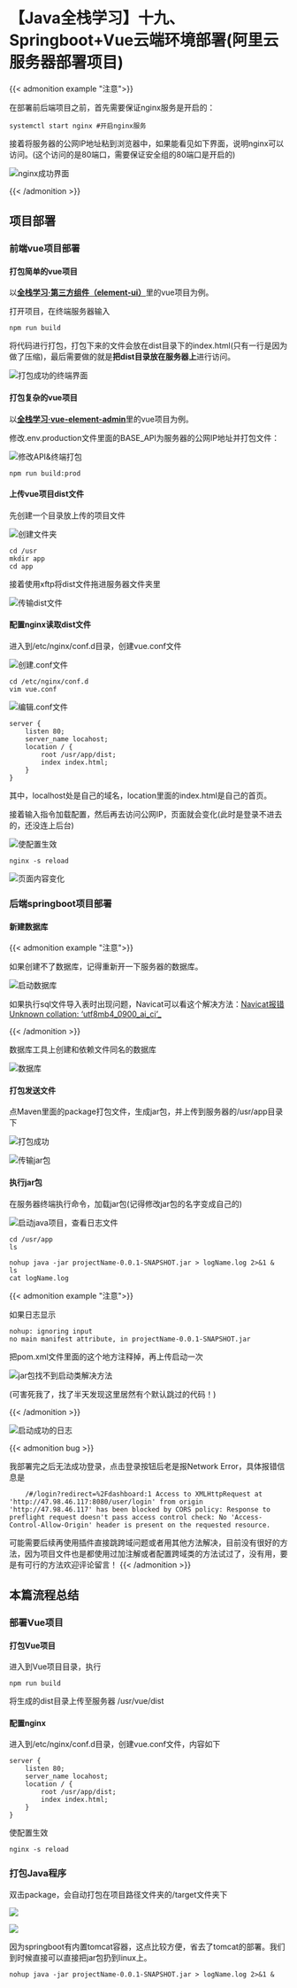 # 【Java全栈学习】十九、Springboot+Vue云端环境部署(阿里云服务器部署项目)


{{< admonition example "注意">}}

在部署前后端项目之前，首先需要保证nginx服务是开启的：

```shell
systemctl start nginx #开启nginx服务
```

接着将服务器的公网IP地址粘到浏览器中，如果能看见如下界面，说明nginx可以访问。(这个访问的是80端口，需要保证安全组的80端口是开启的) 

![nginx成功界面](https://cdn.jsdelivr.net/gh/B1ANKC-MOV/HttpImg@master/20240116/COS1.755p8emc61c0.webp)

{{< /admonition >}}

<!--more-->

## 项目部署

### 前端vue项目部署

#### 打包简单的vue项目

以<u>**[全栈学习·第三方组件（element-ui）](https://b1ankc-mov.github.io/posts/vuep10/)**</u>里的vue项目为例。

打开项目，在终端服务器输入

```shell
npm run build
```

将代码进行打包，打包下来的文件会放在dist目录下的index.html(只有一行是因为做了压缩)，最后需要做的就是**把dist目录放在服务器上**进行访问。

![打包成功的终端界面](https://cdn.jsdelivr.net/gh/B1ANKC-MOV/HttpImg@master/20240116/COS2.66aa97855v40.webp)

#### 打包复杂的vue项目

以<u>**[全栈学习·vue-element-admin](https://b1ankc-mov.github.io/posts/vuep15/)**</u>里的vue项目为例。     

修改.env.production文件里面的BASE_API为服务器的公网IP地址并打包文件：

![修改API&终端打包](https://cdn.jsdelivr.net/gh/B1ANKC-MOV/HttpImg@master/20240116/COS4.4ffvl6fijuy0.webp)

```
npm run build:prod
```

#### 上传vue项目dist文件

先创建一个目录放上传的项目文件

![创建文件夹](https://cdn.jsdelivr.net/gh/B1ANKC-MOV/HttpImg@master/20240116/COS3.705t24hmkkw0.webp)

```
cd /usr 
mkdir app
cd app

```

接着使用xftp将dist文件拖进服务器文件夹里

![传输dist文件](https://cdn.jsdelivr.net/gh/B1ANKC-MOV/HttpImg@master/20240116/COS5.1bc8cdrey9c0.webp)

#### 配置nginx读取dist文件

进入到/etc/nginx/conf.d目录，创建vue.conf文件

![创建.conf文件](https://cdn.jsdelivr.net/gh/B1ANKC-MOV/HttpImg@master/20240116/COS6.286s8o34zpno.webp)

```
cd /etc/nginx/conf.d
vim vue.conf

```

![编辑.conf文件](https://cdn.jsdelivr.net/gh/B1ANKC-MOV/HttpImg@master/20240116/COS7.554ctcz7t4g0.webp)

```
server {
    listen 80;
    server_name locahost;
    location / {
        root /usr/app/dist;
        index index.html;
    }
}
```

其中，localhost处是自己的域名，location里面的index.html是自己的首页。

接着输入指令加载配置，然后再去访问公网IP，页面就会变化(此时是登录不进去的，还没连上后台)

![使配置生效](https://cdn.jsdelivr.net/gh/B1ANKC-MOV/HttpImg@master/20240116/COS8.mteiydw3z28.webp)

```
nginx -s reload

```

![页面内容变化](https://cdn.jsdelivr.net/gh/B1ANKC-MOV/HttpImg@master/20240116/COS9.7756oskvjmw0.webp)

### 后端springboot项目部署

#### 新建数据库

{{< admonition example "注意">}}

如果创建不了数据库，记得重新开一下服务器的数据库。

![启动数据库](https://cdn.jsdelivr.net/gh/B1ANKC-MOV/HttpImg@master/20240116/COS10.36lgma9j1pi0.webp)

如果执行sql文件导入表时出现问题，Navicat可以看这个解决方法：<u>[Navicat报错Unknown collation: ‘utf8mb4_0900_ai_ci’_](https://blog.csdn.net/weixin_54257705/article/details/132807720)</u>

{{< /admonition >}}

数据库工具上创建和依赖文件同名的数据库

![数据库](https://cdn.jsdelivr.net/gh/B1ANKC-MOV/HttpImg@master/20240116/COS11.2c9shfei5se8.webp)

#### 打包发送文件

点Maven里面的package打包文件，生成jar包，并上传到服务器的/usr/app目录下

![打包成功](https://cdn.jsdelivr.net/gh/B1ANKC-MOV/HttpImg@master/20240116/COS12.ej95uf8mt0w.webp)

![传输jar包](https://cdn.jsdelivr.net/gh/B1ANKC-MOV/HttpImg@master/20240116/COS13.4gvh0h75aw00.webp)

#### 执行jar包

在服务器终端执行命令，加载jar包(记得修改jar包的名字变成自己的)

![启动java项目，查看日志文件](https://cdn.jsdelivr.net/gh/B1ANKC-MOV/HttpImg@master/20240116/COS14.1k15ew7qmvk0.webp)

```
cd /usr/app
ls

```

```
nohup java -jar projectName-0.0.1-SNAPSHOT.jar > logName.log 2>&1 &
ls
cat logName.log
```

{{< admonition example "注意">}}

如果日志显示

```
nohup: ignoring input
no main manifest attribute, in projectName-0.0.1-SNAPSHOT.jar
```

把pom.xml文件里面的这个地方注释掉，再上传启动一次

![jar包找不到启动类解决方法](https://cdn.jsdelivr.net/gh/B1ANKC-MOV/HttpImg@master/20240116/COS15.6qwls33tx3k0.webp)

(可害死我了，找了半天发现这里居然有个默认跳过的代码！)

{{< /admonition >}}

![启动成功的日志](https://cdn.jsdelivr.net/gh/B1ANKC-MOV/HttpImg@master/20240116/COS16.1tgcx3qkfwjk.webp)

{{< admonition bug >}}

我部署完之后无法成功登录，点击登录按钮后老是报Network Error，具体报错信息是
```
    /#/login?redirect=%2Fdashboard:1 Access to XMLHttpRequest at 'http://47.98.46.117:8080/user/login' from origin 'http://47.98.46.117' has been blocked by CORS policy: Response to preflight request doesn't pass access control check: No 'Access-Control-Allow-Origin' header is present on the requested resource.
```
可能需要后续再使用插件直接跳跨域问题或者用其他方法解决，目前没有很好的方法，因为项目文件也是都使用过加注解或者配置跨域类的方法试过了，没有用，要是有可行的方法欢迎评论留言！
{{< /admonition >}}

## 本篇流程总结

### 部署Vue项目

#### 打包Vue项目

进入到Vue项目目录，执行

```shell
npm run build
```

将生成的dist目录上传至服务器 /usr/vue/dist

#### 配置nginx

进入到/etc/nginx/conf.d目录，创建vue.conf文件，内容如下

```
server {
    listen 80;
    server_name locahost;
    location / {
        root /usr/app/dist;
        index index.html;
    }
}
```

使配置生效

```npm
nginx -s reload
```

### 打包Java程序

双击package，会自动打包在项目路径文件夹的/target文件夹下

![ ](https://cdn.jsdelivr.net/gh/B1ANKC-MOV/HttpImg@master/20240112/Java.5n1e67d27700.webp)

![ ](https://cdn.jsdelivr.net/gh/B1ANKC-MOV/HttpImg@master/20240112/Java2.64vdj17krvg.webp)

因为springboot有内置tomcat容器，这点比较方便，省去了tomcat的部署。我们到时候直接可以直接把jar包扔到linux上。

```shell
nohup java -jar projectName-0.0.1-SNAPSHOT.jar > logName.log 2>&1 &
```



